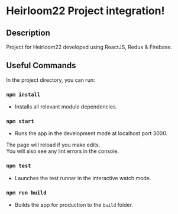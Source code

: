 # Heirloom22 Project integration!

## Description

Project for Heirloom22 developed using ReactJS, Redux & Firebase.

## Useful Commands

In the project directory, you can run:

### `npm install`

- Installs all relevant module dependencies.

### `npm start`

- Runs the app in the development mode at localhost port 3000.

The page will reload if you make edits.<br>
You will also see any lint errors in the console.

### `npm test`

- Launches the test runner in the interactive watch mode.<br>

### `npm run build`

- Builds the app for production to the `build` folder.